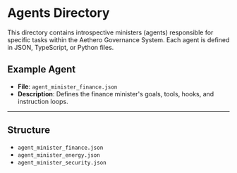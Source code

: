 # Agents Directory

This directory contains introspective ministers (agents) responsible for specific tasks within the Aethero Governance System. Each agent is defined in JSON, TypeScript, or Python files.

## Example Agent
- **File**: `agent_minister_finance.json`
- **Description**: Defines the finance minister's goals, tools, hooks, and instruction loops.

---

## Structure
- `agent_minister_finance.json`
- `agent_minister_energy.json`
- `agent_minister_security.json`
